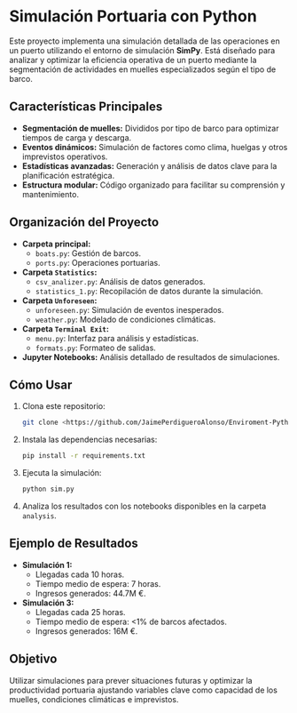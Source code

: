 # Simulación Portuaria con Python

Este proyecto implementa una simulación detallada de las operaciones en un puerto utilizando el entorno de simulación **SimPy**. Está diseñado para analizar y optimizar la eficiencia operativa de un puerto mediante la segmentación de actividades en muelles especializados según el tipo de barco.

## Características Principales
- **Segmentación de muelles:** Divididos por tipo de barco para optimizar tiempos de carga y descarga.
- **Eventos dinámicos:** Simulación de factores como clima, huelgas y otros imprevistos operativos.
- **Estadísticas avanzadas:** Generación y análisis de datos clave para la planificación estratégica.
- **Estructura modular:** Código organizado para facilitar su comprensión y mantenimiento.

## Organización del Proyecto
- **Carpeta principal:**
  - `boats.py`: Gestión de barcos.
  - `ports.py`: Operaciones portuarias.
- **Carpeta `Statistics`:**
  - `csv_analizer.py`: Análisis de datos generados.
  - `statistics_1.py`: Recopilación de datos durante la simulación.
- **Carpeta `Unforeseen`:**
  - `unforeseen.py`: Simulación de eventos inesperados.
  - `weather.py`: Modelado de condiciones climáticas.
- **Carpeta `Terminal Exit`:**
  - `menu.py`: Interfaz para análisis y estadísticas.
  - `formats.py`: Formateo de salidas.
- **Jupyter Notebooks:** Análisis detallado de resultados de simulaciones.

## Cómo Usar
1. Clona este repositorio:
   ```bash
   git clone <https://github.com/JaimePerdigueroAlonso/Enviroment-Python/tree/main/CODIGO%20PY>
   ```
2. Instala las dependencias necesarias:
   ```bash
   pip install -r requirements.txt
   ```
3. Ejecuta la simulación:
   ```bash
   python sim.py
   ```
4. Analiza los resultados con los notebooks disponibles en la carpeta `analysis`.

## Ejemplo de Resultados
- **Simulación 1:**
  - Llegadas cada 10 horas.
  - Tiempo medio de espera: 7 horas.
  - Ingresos generados: 44.7M €.
- **Simulación 3:**
  - Llegadas cada 25 horas.
  - Tiempo medio de espera: <1% de barcos afectados.
  - Ingresos generados: 16M €.

## Objetivo
Utilizar simulaciones para prever situaciones futuras y optimizar la productividad portuaria ajustando variables clave como capacidad de los muelles, condiciones climáticas e imprevistos.

